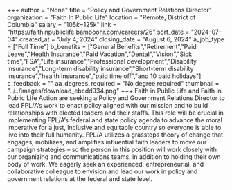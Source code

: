 +++
author = "None"
title = "Policy and Government Relations Director"
organization = "Faith In Public Life"
location = "Remote, District of Columbia"
salary = "$105k-$125k"
link = "https://faithinpubliclife.bamboohr.com/careers/26"
sort_date = "2024-07-04"
created_at = "July 4, 2024"
closing_date = "August 6, 2024"
a_job_type = ["Full Time"]
b_benefits = ["General Benefits","Retirement","Paid Leave","Health Insurance","Paid Vacation","Dental","Vision","Sick time","FSA","Life insurance","Professional development","Disability insurance","Long-term disability insurance","Short-term disability insurance","health insurance","paid time off","and 10 paid holidays"]
c_feedback = ""
aa_degrees_required = "No degree required"
thumbnail = "../../images/download_ebcdd934.png"
+++
Faith in Public Life and Faith in Public Life Action are seeking a Policy and Government Relations Director to lead FPL/A’s work to enact policy aligned with our mission and to build relationships with elected leaders and their staffs. This role will be crucial in implementing FPL/A’s federal and state policy agenda to advance the moral imperative for a just, inclusive and equitable country so everyone is able to live into their full humanity. FPL/A utilizes a grasstops theory of change that engages, mobilizes, and amplifies influential faith leaders to move our campaign strategies – so the person in this position will work closely with our organizing and communications teams, in addition to holding their own body of work. We eagerly seek an experienced, entrepreneurial, and collaborative colleague to envision and lead our work in policy and government relations at the federal and state level.

